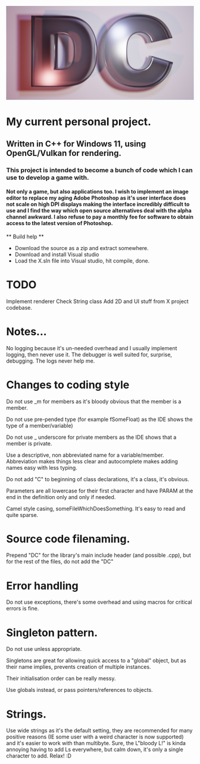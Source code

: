 ![X project logo. Two letters D and C, extruded slightly and placed against a quad within the 3D application Blender.](https://github.com/DavidCradock/DC/blob/51c30954811147e2ef6a3bb882f0f1131df434be/github_images/github_social_image.png)
# My current personal project.
## Written in C++ for Windows 11, using OpenGL/Vulkan for rendering.
### This project is intended to become a bunch of code which I can use to develop a game with.
#### Not only a game, but also applications too. I wish to implement an image editor to replace my aging Adobe Photoshop as it's user interface does not scale on high DPI displays making the interface incredibly difficult to use and I find the way which open source alternatives deal with the alpha channel awkward. I also refuse to pay a monthly fee for software to obtain access to the latest version of Photoshop.
** Build help **
- Download the source as a zip and extract somewhere.
- Download and install Visual studio
- Load the X.sln file into Visual studio, hit compile, done.

# TODO
Implement renderer
Check String class
Add 2D and UI stuff from X project codebase.

# Notes...

No logging because it's un-needed overhead and I usually implement logging, then never use it. The debugger is well suited for, surprise, debugging. The logs never help me.

# Changes to coding style

Do not use _m for members as it's bloody obvious that the member is a member.

Do not use pre-pended type (for example fSomeFloat) as the IDE shows the type of a member/variable)

Do not use _ underscore for private members as the IDE shows that a member is private.

Use a descriptive, non abbreviated name for a variable/member. Abbreviation makes things less clear and autocomplete makes adding names easy with less typing.

Do not add "C" to beginning of class declarations, it's a class, it's obvious.

Parameters are all lowercase for their first character and have PARAM at the end in the definition only and only if needed.

Camel style casing, someFileWhichDoesSomething. It's easy to read and quite sparse.

# Source code filenaming.

Prepend "DC" for the library's main include header (and possible .cpp), but for the rest of the files, do not add the "DC"

# Error handling

Do not use exceptions, there's some overhead and using macros for critical errors is fine.

# Singleton pattern.

Do not use unless appropriate.

Singletons are great for allowing quick access to a "global" object, but as their name implies, prevents creation of multiple instances.

Their initialisation order can be really messy.

Use globals instead, or pass pointers/references to objects.

# Strings.

Use wide strings as it's the default setting, they are recommended for many positive reasons (IE some user with a weird character is now supported)
and it's easier to work with than multibyte.
Sure, the L"bloody L!" is kinda annoying having to add Ls everywhere, but calm down, it's only a single character to add. Relax! :D